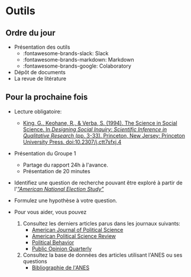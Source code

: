 # Outils

## Ordre du jour
- Présentation des outils
    - :fontawesome-brands-slack: Slack
    - :fontawesome-brands-markdown: Markdown
    - :fontawesome-brands-google: Colaboratory
- Dépôt de documents
- La revue de litérature

## Pour la prochaine fois
- Lecture obligatoire:
    - [King, G., Keohane, R., & Verba, S. (1994). The Science in Social Science. In *Designing Social Inquiry: Scientific Inference in Qualitative Research* (pp. 3-33). Princeton, New Jersey: Princeton University Press. doi:10.2307/j.ctt7sfxj.4](https://books.google.fr/books?id=A7VFF-JR3b8C&lpg=PP1&pg=PA3#v=onepage&q&f=false)
- Présentation du Groupe 1
    - Partage du rapport 24h à l'avance.
    - Présentation de 20 minutes

- Identifiez une question de recherche pouvant être exploré à partir de l'[*"American National Election Study"*](https://electionstudies.org/data-center/2020-time-series-study/)
- Formulez une hypothèse à votre question.

- Pour vous aider, vous pouvez
    1. Consultez les derniers articles parus dans les journaux suivants:
        - [American Journal of Political Science](https://ajps.org/)
        - [American Political Science Review](https://www.cambridge.org/core/journals/american-political-science-review)
        - [Political Behavior](https://www.springer.com/journal/11109)
        - [Public Opinion Quarterly](https://academic.oup.com/poq)
    2. Consultez la base de données des articles utilisant l'ANES ou ses questions
        - [Bibliographie de l'ANES](https://electionstudies.org/papers-documents/anes-bibliography/)


